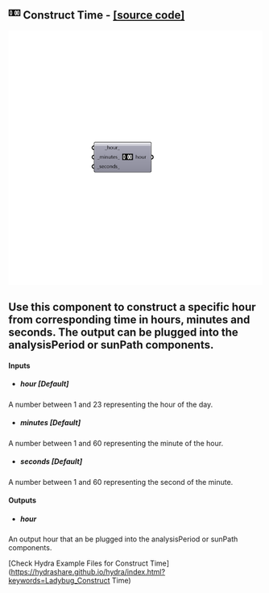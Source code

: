 ## ![](../../images/icons/Construct_Time.png) Construct Time - [[source code]](https://github.com/ladybug-tools/ladybug-legacy/tree/master/src/Ladybug_Construct%20Time.py)

![](../../images/components/Construct_Time.png)

Use this component to construct a specific hour from corresponding time in hours, minutes and seconds.  The output can be plugged into the analysisPeriod or sunPath components.
 -
 

#### Inputs
* ##### hour [Default]
A number between 1 and 23 representing the hour of the day.
* ##### minutes [Default]
A number between 1 and 60 representing the minute of the hour.
* ##### seconds [Default]
A number between 1 and 60 representing the second of the minute.

#### Outputs
* ##### hour
An output hour that an be plugged into the analysisPeriod or sunPath components.


[Check Hydra Example Files for Construct Time](https://hydrashare.github.io/hydra/index.html?keywords=Ladybug_Construct Time)
